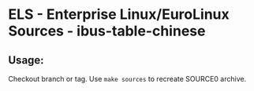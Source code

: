 # ELS - Enterprise Linux/EuroLinux Sources - ibus-table-chinese
 
## Usage:
  Checkout branch or tag. Use `make sources` to recreate  SOURCE0 archive.
